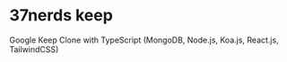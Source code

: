 # 37nerds keep

Google Keep Clone with TypeScript (MongoDB, Node.js, Koa.js, React.js, TailwindCSS)
